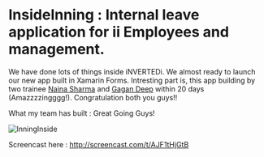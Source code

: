 # InsideInning : Internal leave application for ii Employees and management.

We have done lots of things inside iNVERTEDi. We almost ready to launch our new app built in Xamarin Forms. Intresting part is, this app building by two trainee [Naina Sharma](https://github.com/NainaSharma "Naina Sharma") and [Gagan Deep](https://github.com/Gagandeep91) within  20 days (Amazzzzingggg!). Congratulation both you guys!!

What my team has built : Great Going Guys!

![InningInside](http://cdn.makeagif.com/media/2-22-2015/Vp2LY-.gif)

Screencast here : http://screencast.com/t/AJF1tHjGtB

